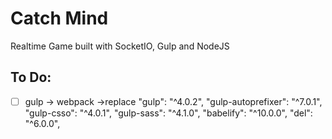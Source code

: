 # Catch Mind

Realtime Game built with SocketIO, Gulp and NodeJS

## To Do:

- [ ] gulp -> webpack
->replace
"gulp": "^4.0.2",
"gulp-autoprefixer": "^7.0.1",
"gulp-csso": "^4.0.1",
"gulp-sass": "^4.1.0",
"babelify": "^10.0.0",
"del": "^6.0.0",